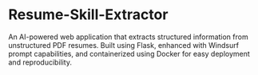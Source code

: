 # Resume-Skill-Extractor
An AI-powered web application that extracts structured information from unstructured PDF resumes. Built using Flask, enhanced with Windsurf prompt capabilities, and containerized using Docker for easy deployment and reproducibility.
